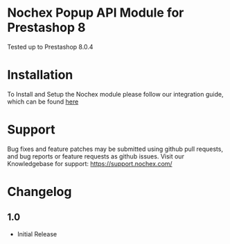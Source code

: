 Nochex Popup API Module for Prestashop 8
============
Tested up to Prestashop 8.0.4

Installation
============
To Install and Setup the Nochex module please follow our integration guide, which can be found <a href="https://ssl.nochex.com/Docs/shopping-cart-widget-guides/PrestaShop">here</a>

Support
============
Bug fixes and feature patches may be submitted using github pull requests, and bug reports or feature requests as github issues.
Visit our Knowledgebase for support: https://support.nochex.com/  

Changelog
============

1.0
----------

* Initial Release
